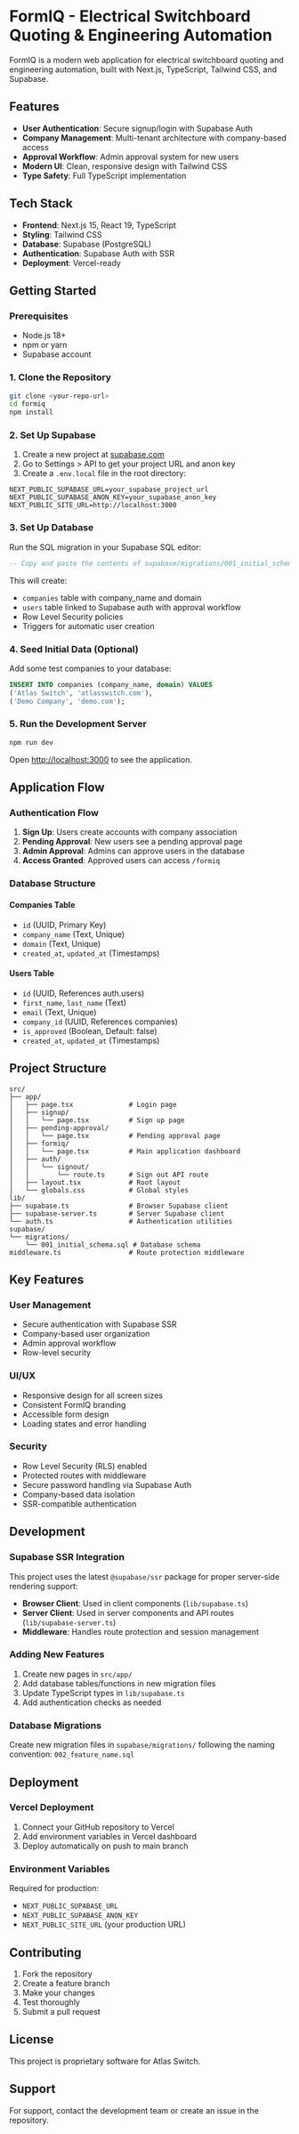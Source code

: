 # FormIQ - Electrical Switchboard Quoting & Engineering Automation

FormIQ is a modern web application for electrical switchboard quoting and engineering automation, built with Next.js, TypeScript, Tailwind CSS, and Supabase.

## Features

- **User Authentication**: Secure signup/login with Supabase Auth
- **Company Management**: Multi-tenant architecture with company-based access
- **Approval Workflow**: Admin approval system for new users
- **Modern UI**: Clean, responsive design with Tailwind CSS
- **Type Safety**: Full TypeScript implementation

## Tech Stack

- **Frontend**: Next.js 15, React 19, TypeScript
- **Styling**: Tailwind CSS
- **Database**: Supabase (PostgreSQL)
- **Authentication**: Supabase Auth with SSR
- **Deployment**: Vercel-ready

## Getting Started

### Prerequisites

- Node.js 18+ 
- npm or yarn
- Supabase account

### 1. Clone the Repository

```bash
git clone <your-repo-url>
cd formiq
npm install
```

### 2. Set Up Supabase

1. Create a new project at [supabase.com](https://supabase.com)
2. Go to Settings > API to get your project URL and anon key
3. Create a `.env.local` file in the root directory:

```env
NEXT_PUBLIC_SUPABASE_URL=your_supabase_project_url
NEXT_PUBLIC_SUPABASE_ANON_KEY=your_supabase_anon_key
NEXT_PUBLIC_SITE_URL=http://localhost:3000
```

### 3. Set Up Database

Run the SQL migration in your Supabase SQL editor:

```sql
-- Copy and paste the contents of supabase/migrations/001_initial_schema.sql
```

This will create:
- `companies` table with company_name and domain
- `users` table linked to Supabase auth with approval workflow
- Row Level Security policies
- Triggers for automatic user creation

### 4. Seed Initial Data (Optional)

Add some test companies to your database:

```sql
INSERT INTO companies (company_name, domain) VALUES 
('Atlas Switch', 'atlasswitch.com'),
('Demo Company', 'demo.com');
```

### 5. Run the Development Server

```bash
npm run dev
```

Open [http://localhost:3000](http://localhost:3000) to see the application.

## Application Flow

### Authentication Flow

1. **Sign Up**: Users create accounts with company association
2. **Pending Approval**: New users see a pending approval page
3. **Admin Approval**: Admins can approve users in the database
4. **Access Granted**: Approved users can access `/formiq`

### Database Structure

#### Companies Table
- `id` (UUID, Primary Key)
- `company_name` (Text, Unique)
- `domain` (Text, Unique)
- `created_at`, `updated_at` (Timestamps)

#### Users Table
- `id` (UUID, References auth.users)
- `first_name`, `last_name` (Text)
- `email` (Text, Unique)
- `company_id` (UUID, References companies)
- `is_approved` (Boolean, Default: false)
- `created_at`, `updated_at` (Timestamps)

## Project Structure

```
src/
├── app/
│   ├── page.tsx              # Login page
│   ├── signup/
│   │   └── page.tsx          # Sign up page
│   ├── pending-approval/
│   │   └── page.tsx          # Pending approval page
│   ├── formiq/
│   │   └── page.tsx          # Main application dashboard
│   ├── auth/
│   │   └── signout/
│   │       └── route.ts      # Sign out API route
│   ├── layout.tsx            # Root layout
│   └── globals.css           # Global styles
lib/
├── supabase.ts               # Browser Supabase client
├── supabase-server.ts        # Server Supabase client
└── auth.ts                   # Authentication utilities
supabase/
└── migrations/
    └── 001_initial_schema.sql # Database schema
middleware.ts                 # Route protection middleware
```

## Key Features

### User Management
- Secure authentication with Supabase SSR
- Company-based user organization
- Admin approval workflow
- Row-level security

### UI/UX
- Responsive design for all screen sizes
- Consistent FormIQ branding
- Accessible form design
- Loading states and error handling

### Security
- Row Level Security (RLS) enabled
- Protected routes with middleware
- Secure password handling via Supabase Auth
- Company-based data isolation
- SSR-compatible authentication

## Development

### Supabase SSR Integration

This project uses the latest `@supabase/ssr` package for proper server-side rendering support:

- **Browser Client**: Used in client components (`lib/supabase.ts`)
- **Server Client**: Used in server components and API routes (`lib/supabase-server.ts`)
- **Middleware**: Handles route protection and session management

### Adding New Features

1. Create new pages in `src/app/`
2. Add database tables/functions in new migration files
3. Update TypeScript types in `lib/supabase.ts`
4. Add authentication checks as needed

### Database Migrations

Create new migration files in `supabase/migrations/` following the naming convention:
`002_feature_name.sql`

## Deployment

### Vercel Deployment

1. Connect your GitHub repository to Vercel
2. Add environment variables in Vercel dashboard
3. Deploy automatically on push to main branch

### Environment Variables

Required for production:
- `NEXT_PUBLIC_SUPABASE_URL`
- `NEXT_PUBLIC_SUPABASE_ANON_KEY`
- `NEXT_PUBLIC_SITE_URL` (your production URL)

## Contributing

1. Fork the repository
2. Create a feature branch
3. Make your changes
4. Test thoroughly
5. Submit a pull request

## License

This project is proprietary software for Atlas Switch.

## Support

For support, contact the development team or create an issue in the repository.
